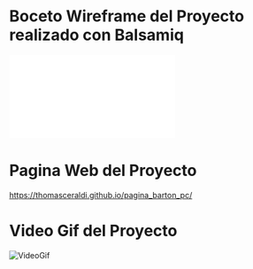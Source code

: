 # Boceto Wireframe del Proyecto realizado con Balsamiq

![WireframePDF](wireframe-barton/wireframe-barton-boceto.pdf)

# Pagina Web del Proyecto

https://thomasceraldi.github.io/pagina_barton_pc/

# Video Gif del Proyecto

![VideoGif](gif/gif-pagina-barton.gif)